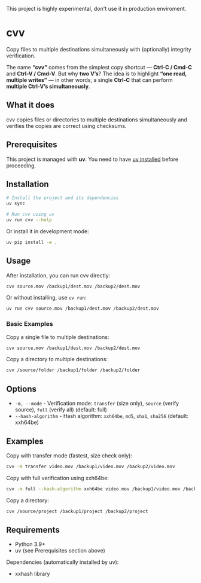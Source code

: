 This project is highly experimental, don't use it in production enviroment.

# cvv

Copy files to multiple destinations simultaneously with (optionally) integrity verification.

The name **“cvv”** comes from the simplest copy shortcut — **Ctrl-C / Cmd-C** and **Ctrl-V / Cmd-V**. But why **two V’s**? The idea is to highlight **“one read, multiple writes”** — in other words, a single **Ctrl-C** that can perform **multiple Ctrl-V’s simultaneously**.

## What it does

cvv copies files or directories to multiple destinations simultaneously and verifies the copies are correct using checksums.

## Prerequisites

This project is managed with **uv**. You need to have [uv installed](https://docs.astral.sh/uv/getting-started/installation/) before proceeding.

## Installation

```bash
# Install the project and its dependencies
uv sync

# Run cvv using uv
uv run cvv --help
```

Or install it in development mode:
```bash
uv pip install -e .
```

## Usage

After installation, you can run cvv directly:

```bash
cvv source.mov /backup1/dest.mov /backup2/dest.mov
```

Or without installing, use `uv run`:

```bash
uv run cvv source.mov /backup1/dest.mov /backup2/dest.mov
```

### Basic Examples

Copy a single file to multiple destinations:

```bash
cvv source.mov /backup1/dest.mov /backup2/dest.mov
```

Copy a directory to multiple destinations:

```bash
cvv /source/folder /backup1/folder /backup2/folder
```

## Options

- `-m, --mode` - Verification mode: `transfer` (size only), `source` (verify source), `full` (verify all) (default: full)
- `--hash-algorithm` - Hash algorithm: `xxh64be`, `md5`, `sha1`, `sha256` (default: xxh64be)

## Examples

Copy with transfer mode (fastest, size check only):

```bash
cvv -m transfer video.mov /backup1/video.mov /backup2/video.mov
```

Copy with full verification using xxh64be:

```bash
cvv -m full --hash-algorithm xxh64be video.mov /backup1/video.mov /backup2/video.mov
```

Copy a directory:

```bash
cvv /source/project /backup1/project /backup2/project
```

## Requirements

- Python 3.9+
- uv (see Prerequisites section above)

Dependencies (automatically installed by uv):
- xxhash library

